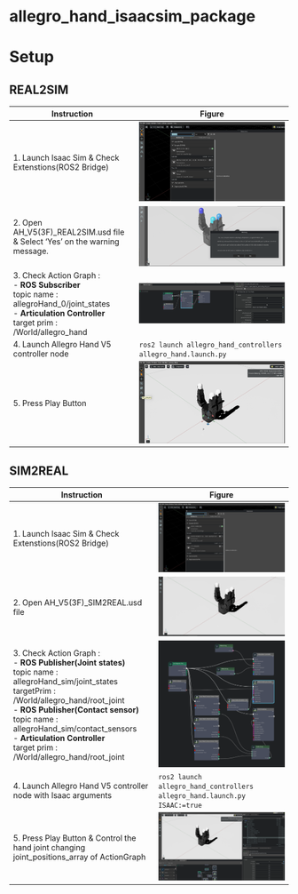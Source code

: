 # allegro_hand_isaacsim_package



# Setup

## REAL2SIM

|**Instruction**|**Figure**|
|----------------------------------------------|----------------------|
| 1. Launch Isaac Sim & Check Extenstions(ROS2 Bridge)   | <img width="100%" height="100%" src="./asset/Check_extensions.png"> | 
| 2. Open AH_V5(3F)_REAL2SIM.usd file & Select ‘Yes’ on the warning message. | <img width="100%" height="100%" src="./asset/REAL2SIM_warning.png"> | 
| 3. Check Action Graph : <br> - **ROS Subscriber** <br> topic name : allegroHand_0/joint_states <br> - **Articulation Controller** <br> target prim : /World/allegro_hand | <img width="100%" height="100%" src="./asset/ROS_subscribe_joint_states.png"> |
| 4. Launch Allegro Hand V5 controller node |``` ros2 launch allegro_hand_controllers allegro_hand.launch.py ``` |
| 5. Press Play Button &nbsp;&nbsp;&nbsp;&nbsp;&nbsp;&nbsp;&nbsp;&nbsp;&nbsp;&nbsp;&nbsp; &nbsp; &nbsp; &nbsp; &nbsp;| <img   width="100%" height="100%" src="./asset/REAL2SIM_play_3F.png">|


## SIM2REAL

|**Instruction**|**Figure**|
|------------------------|----------------------|
| 1. Launch Isaac Sim & Check Extenstions(ROS2 Bridge)  | <img width="100%" height="100%" src="./asset/Check_extensions.png"> | 
| 2. Open AH_V5(3F)_SIM2REAL.usd file| <img width="100%" height="100%" src="./asset/SIM2REAL.png"> | 
| 3. Check Action Graph : <br> - **ROS Publisher(Joint states)** <br> topic name : allegroHand_sim/joint_states <br> targetPrim : /World/allegro_hand/root_joint <br> - **ROS Publisher(Contact sensor)** <br> topic name : allegroHand_sim/contact_sensors <br> - **Articulation Controller** <br> target prim : /World/allegro_hand/root_joint | <img width="100%" height="100%" src="./asset/SIM2REAL_actiongraph.png"> |
| 4. Launch Allegro Hand V5 controller node with Isaac arguments | ``` ros2 launch allegro_hand_controllers allegro_hand.launch.py ISAAC:=true ``` |
| 5. Press Play Button & Control the hand joint changing joint_positions_array of ActionGraph| <img   width="100%" height="100%" src="./asset/SIM2REAL_play_3F.png"> |

